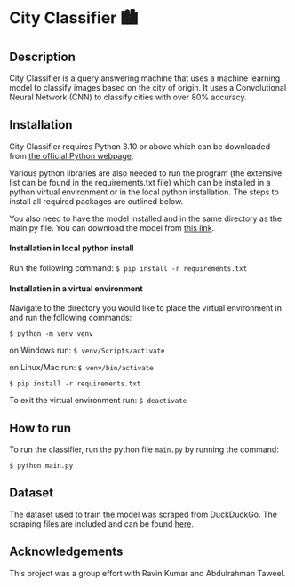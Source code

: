 # City Classifier 🏙️
## Description

City Classifier is a query answering machine that uses a machine learning model to classify images based on the city of origin. It uses a Convolutional Neural Network (CNN) to classify cities with over 80% accuracy.

## Installation

City Classifier requires Python 3.10 or above which can be downloaded from [the official Python webpage](https://www.python.org/downloads/).

Various python libraries are also needed to run the program (the extensive list can be found in the requirements.txt file) which can be installed in a python virtual environment or in the local python installation. The steps to install all required packages are outlined below.

You also need to have the model installed and in the same directory as the main.py file. You can download the model from [this link](https://www.kaggle.com/models/salmanhajizada/cities-classifier).

#### Installation in local python install

Run the following command: `$ pip install -r requirements.txt`

#### Installation in a virtual environment

Navigate to the directory you would like to place the virtual environment in and run the following commands:

`$ python -m venv venv`

on Windows run: `$ venv/Scripts/activate`

on Linux/Mac run: `$ venv/bin/activate`

`$ pip install -r requirements.txt`

To exit the virtual environment run: `$ deactivate`

## How to run

To run the classifier, run the python file `main.py` by running the command:

`$ python main.py`

## Dataset

The dataset used to train the model was scraped from DuckDuckGo. The scraping files are included and can be found [here](https://www.kaggle.com/datasets/salmanhajizada/images-of-major-capital-cities).

## Acknowledgements

This project was a group effort with Ravin Kumar and Abdulrahman Taweel.

